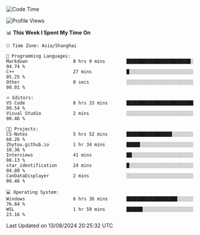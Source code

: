 <!--START_SECTION:waka-->
![Code Time](http://img.shields.io/badge/Code%20Time-1%2C898%20hrs%2039%20mins-blue)

![Profile Views](http://img.shields.io/badge/Profile%20Views-3-blue)

📊 **This Week I Spent My Time On** 

```text
🕑︎ Time Zone: Asia/Shanghai

💬 Programming Languages: 
Markdown                 8 hrs 9 mins        ████████████████████████░   94.74 % 
C++                      27 mins             █░░░░░░░░░░░░░░░░░░░░░░░░   05.25 % 
Other                    0 secs              ░░░░░░░░░░░░░░░░░░░░░░░░░   00.01 % 

🔥 Editors: 
VS Code                  8 hrs 33 mins       █████████████████████████   99.54 % 
Visual Studio            2 mins              ░░░░░░░░░░░░░░░░░░░░░░░░░   00.46 % 

🐱‍💻 Projects: 
CS-Notes                 5 hrs 52 mins       █████████████████░░░░░░░░   68.26 % 
Zhytou.github.io         1 hr 34 mins        █████░░░░░░░░░░░░░░░░░░░░   18.36 % 
Interviews               41 mins             ██░░░░░░░░░░░░░░░░░░░░░░░   08.13 % 
star_identification      24 mins             █░░░░░░░░░░░░░░░░░░░░░░░░   04.80 % 
CanDataDisplayer         2 mins              ░░░░░░░░░░░░░░░░░░░░░░░░░   00.46 % 

💻 Operating System: 
Windows                  6 hrs 36 mins       ███████████████████░░░░░░   76.84 % 
WSL                      1 hr 59 mins        ██████░░░░░░░░░░░░░░░░░░░   23.16 % 
```


 Last Updated on 13/08/2024 20:25:32 UTC
<!--END_SECTION:waka-->